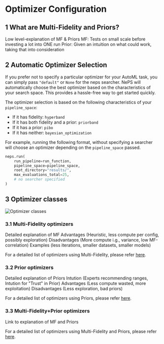 # Optimizer Configuration

## 1 What are Multi-Fidelity and Priors?

Low level-explanation of MF & Priors
MF: Tests on small scale before investing a lot into ONE run
Prior: Given an intuition on what could work, taking that into consideration

## 2 Automatic Optimizer Selection

If you prefer not to specify a particular optimizer for your AutoML task, you can simply pass `"default"` or `None`
for the neps searcher. NePS will automatically choose the best optimizer based on the characteristics of your search
space. This provides a hassle-free way to get started quickly.

The optimizer selection is based on the following characteristics of your `pipeline_space`:

- If it has fidelity: `hyperband`
- If it has both fidelity and a prior: `priorband`
- If it has a prior: `pibo`
- If it has neither: `bayesian_optimization`

For example, running the following format, without specifying a searcher will choose an optimizer depending on
the `pipeline_space` passed.

```python
neps.run(
    run_pipeline=run_function,
    pipeline_space=pipeline_space,
    root_directory="results/",
    max_evaluations_total=25,
    # no searcher specified
)
```

## 3 Optimizer classes

![Optimizer classes](../doc_images/venn_diagram.png)

### 3.1 Multi-Fidelity optimizers

Detailed explanation of MF
Advantages (Heuristic, less compute per config, possibly exploration)
Disadvantages (More compute i.g., variance, low MF-correlation)
Examples (less iterations, smaller datasets, smaller models)

For a detailed list of optimizers using Multi-Fidelity, please refer [here](../optimizer/multifidelity.md).

### 3.2 Prior optimizers

Detailed explanation of Priors
Intution (Experts recommending ranges, Intution for "Trust" in Prior)
Advantages (Less compute wasted, more exploitation)
Disadvantages (Less exploration, bad priors)

For a detailed list of optimizers using Priors, please refer [here](../optimizer/prior.md).

### 3.3 Multi-Fidelity+Prior optimizers

Link to explanation of MF and Priors

For a detailed list of optimizers using Multi-Fidelity and Priors, please refer [here](../optimizer/multifidelity_prior.md).
